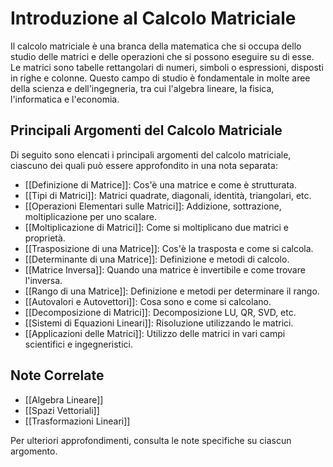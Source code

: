 # Introduzione al Calcolo Matriciale

Il calcolo matriciale è una branca della matematica che si occupa dello studio delle matrici e delle operazioni che si possono eseguire su di esse. Le matrici sono tabelle rettangolari di numeri, simboli o espressioni, disposti in righe e colonne. Questo campo di studio è fondamentale in molte aree della scienza e dell'ingegneria, tra cui l'algebra lineare, la fisica, l'informatica e l'economia.

## Principali Argomenti del Calcolo Matriciale

Di seguito sono elencati i principali argomenti del calcolo matriciale, ciascuno dei quali può essere approfondito in una nota separata:

- [[Definizione di Matrice]]: Cos'è una matrice e come è strutturata.
- [[Tipi di Matrici]]: Matrici quadrate, diagonali, identità, triangolari, etc.
- [[Operazioni Elementari sulle Matrici]]: Addizione, sottrazione, moltiplicazione per uno scalare.
- [[Moltiplicazione di Matrici]]: Come si moltiplicano due matrici e proprietà.
- [[Trasposizione di una Matrice]]: Cos'è la trasposta e come si calcola.
- [[Determinante di una Matrice]]: Definizione e metodi di calcolo.
- [[Matrice Inversa]]: Quando una matrice è invertibile e come trovare l'inversa.
- [[Rango di una Matrice]]: Definizione e metodi per determinare il rango.
- [[Autovalori e Autovettori]]: Cosa sono e come si calcolano.
- [[Decomposizione di Matrici]]: Decomposizione LU, QR, SVD, etc.
- [[Sistemi di Equazioni Lineari]]: Risoluzione utilizzando le matrici.
- [[Applicazioni delle Matrici]]: Utilizzo delle matrici in vari campi scientifici e ingegneristici.

## Note Correlate

- [[Algebra Lineare]]
- [[Spazi Vettoriali]]
- [[Trasformazioni Lineari]]

Per ulteriori approfondimenti, consulta le note specifiche su ciascun argomento.
